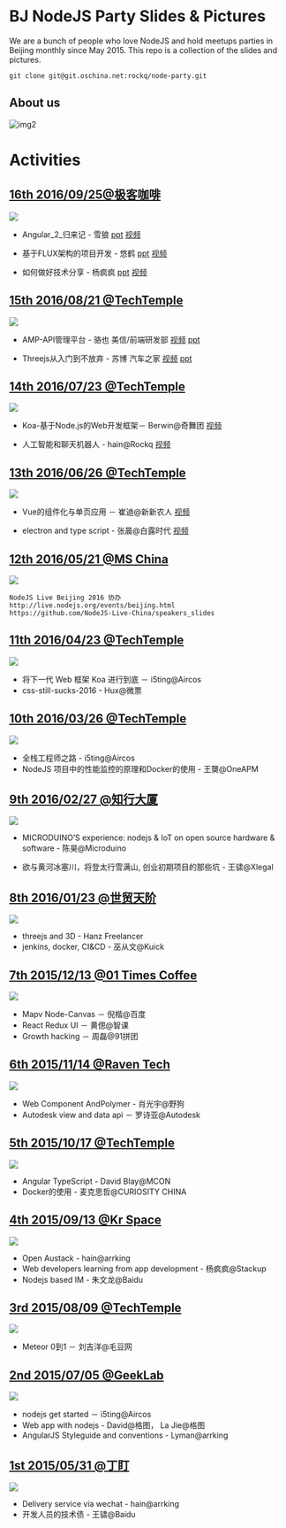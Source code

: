 # BJ NodeJS Party Slides & Pictures
We are a bunch of people who love NodeJS and hold meetups parties in Beijing monthly since May 2015.
This repo is a collection of the slides and pictures.

```
git clone git@git.oschina.net:rockq/node-party.git 
```

## About us

![img2](http://7xkeqi.com1.z0.glb.clouddn.com/nodeparty/poster-20160616/poster_L.png)

# Activities

## [16th 2016/09/25@极客咖啡](https://cnodejs.org/topic/57e8dca7a61dacb35502be75)
![](http://7xkeqi.com1.z0.glb.clouddn.com/nodeparty/16th/pics/IMG_8914.JPG)
* Angular_2_归来记 - 雪狼 
[ppt](http://7xkeqi.com1.z0.glb.clouddn.com/nodeparty/16th/Angular_2_归来记.pdf)
[视频](http://v.qq.com/x/page/i0332fx7vb0.html)

* 基于FLUX架构的项目开发 - 悠鹤 
[ppt](http://7xkeqi.com1.z0.glb.clouddn.com/nodeparty/16th/基于FLUX架构的项目开发.pdf)
[视频](http://v.qq.com/x/page/y0332f34tbb.html)

* 如何做好技术分享 - 杨疯疯
[ppt](http://7xkeqi.com1.z0.glb.clouddn.com/nodeparty/16th/如何做好技术分享.pdf)
[视频](http://v.qq.com/x/page/y0332mybf1d.html)

## [15th 2016/08/21 @TechTemple](https://cnodejs.org/topic/57ba84be6b04813133ba904f)
![](http://7xkeqi.com1.z0.glb.clouddn.com/nodeparty/15th/5.pic.jpg)
* AMP-API管理平台 - 骆也 美信/前端研发部
[视频](http://v.qq.com/x/page/b0325dm660r.html)
[ppt](http://7xkeqi.com1.z0.glb.clouddn.com/nodeparty/15th/AMP_luoye.pdf)

* Threejs从入门到不放弃 - 苏博 汽车之家
[视频](http://v.qq.com/x/page/v0324xluoit.html)
[ppt](http://7xkeqi.com1.z0.glb.clouddn.com/nodeparty/15th/threejs_subo.pptx)

## [14th 2016/07/23 @TechTemple](https://cnodejs.org/topic/578895a249e4faa95429c7c9)
![](http://7xkeqi.com1.z0.glb.clouddn.com/nodeparty/14th/8.pic.jpg)
* Koa-基于Node.js的Web开发框架－ Berwin@奇舞团
[视频](http://v.qq.com/x/page/r03189i79bj.html)

* 人工智能和聊天机器人 - hain@Rockq
[视频](http://v.qq.com/x/page/v0318almc1k.html?ptag=m_v_qq_com)

## [13th 2016/06/26 @TechTemple](https://cnodejs.org/topic/576264c5fa83165906ace3d7)
![](http://7xkeqi.com1.z0.glb.clouddn.com/nodeparty/13th/DSC_9909.JPG)
* Vue的组件化与单页应用 － 崔迪@新新农人
[视频](http://v.qq.com/x/page/v0312d6aj66.html)

* electron and type script - 张晨@白露时代
[视频](http://v.qq.com/x/page/q0312c7tc4d.html)

## [12th 2016/05/21 @MS China](https://cnodejs.org/topic/573eaec9fcf698421d2036f5)
![](http://7xkeqi.com1.z0.glb.clouddn.com/nodeparty/12th/8.pic_hd.jpg)
```
NodeJS Live Beijing 2016 协办
http://live.nodejs.org/events/beijing.html
https://github.com/NodeJS-Live-China/speakers_slides
```

## [11th 2016/04/23 @TechTemple](https://cnodejs.org/topic/5714d08316e60bcd0d0bffd9)
![](http://7xkeqi.com1.z0.glb.clouddn.com/nodeparty/11th/DSC_1678.JPG)
* 将下一代 Web 框架 Koa 进行到底 － i5ting@Aircos
* css-still-sucks-2016 - Hux@微票

## [10th 2016/03/26 @TechTemple](https://cnodejs.org/topic/56eb7d571a74bcb524cc5a37)
![](http://7xkeqi.com1.z0.glb.clouddn.com/nodeparty/10th/pictures/3.pic_hd.jpg)
* 全栈工程师之路 - i5ting@Aircos
* NodeJS 项目中的性能监控的原理和Docker的使用 - 王龑@OneAPM


## [9th 2016/02/27 @知行大厦](https://cnodejs.org/topic/56cc42d069bd845433d72b32)
![](http://7xkeqi.com1.z0.glb.clouddn.com/nodeparty/9th/IMG_6130.JPG)
* MICRODUINO’S experience: nodejs & IoT on open source hardware & software - 陈昊@Microduino

* 欲与黄河冰塞川，将登太行雪满山, 创业初期项目的那些坑 - 王骕@Xlegal

## [8th 2016/01/23 @世贸天阶](https://cnodejs.org/topic/569dd496c6f738f86d38363c)
![](http://7xkeqi.com1.z0.glb.clouddn.com/nodeparty/8th/5.pic.jpg)
* threejs and 3D - Hanz Freelancer
* jenkins, docker, CI&CD - 巫从文@Kuick

## [7th 2015/12/13 @01 Times Coffee](https://cnodejs.org/topic/5678f68011487b1e4bae0514)
![](http://7xkeqi.com1.z0.glb.clouddn.com/nodeparty/7th/5.pic.jpg)
* Mapv Node-Canvas － 倪楷@百度
* React Redux UI － 黄偲@智课
* Growth hacking － 周磊@91拼团

## [6th 2015/11/14 @Raven Tech](https://cnodejs.org/topic/5652ce23e0f7c7a96d97338c)
![](http://7xkeqi.com1.z0.glb.clouddn.com/nodeparty/6th/3.pic.jpg)
* Web Component AndPolymer - 肖光宇@野狗
* Autodesk view and data api － 罗诗亚@Autodesk

## [5th 2015/10/17 @TechTemple](https://cnodejs.org/topic/561dfef6b0f3aabc2a0f84cc)
![](http://7xkeqi.com1.z0.glb.clouddn.com/nodeparty/5th/20.pic_hd.jpg)
* Angular TypeScript - David Blay@MCON
* Docker的使用 - 麦克思哲@CURIOSITY CHINA

## [4th 2015/09/13 @Kr Space](https://cnodejs.org/topic/55efee1e4b6a9b371ef8177b)
![](http://7xkeqi.com1.z0.glb.clouddn.com/nodeparty/4th/imgs/9.pic.jpg)
* Open Austack - hain@arrking
* Web developers learning from app development - 杨疯疯@Stackup
* Nodejs based IM - 朱文龙@Baidu


## [3rd 2015/08/09 @TechTemple](https://cnodejs.org/topic/55c1ce495965fe2c74f477c5)
![](http://7xkeqi.com1.z0.glb.clouddn.com/nodeparty/3rd/8.pic_hd.jpg)
* Meteor 0到1 － 刘吉洋@毛豆网

## [2nd 2015/07/05 @GeekLab](https://cnodejs.org/topic/5593b13b6ba28efa30a603cd)
![](http://7xkeqi.com1.z0.glb.clouddn.com/nodeparty/2nd/18.pic.jpg)
* nodejs get started － i5ting@Aircos
* Web app with nodejs - David@格图， La Jie@格图
* AngularJS Styleguide and conventions - Lyman@arrking

## [1st 2015/05/31 @丁盯](https://cnodejs.org/topic/556e7754bf871b3962efb8ef)
![](http://7xkeqi.com1.z0.glb.clouddn.com/nodeparty/1st/10.pic.jpg)
* Delivery service via wechat - hain@arrking
* 开发人员的技术债 - 王骕@Baidu